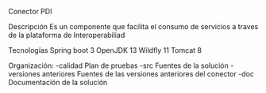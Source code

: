 Conector PDI

Descripción
Es un componente que facilita el consumo de servicios a traves de la plataforma de Interoperabiliad

Tecnologías
Spring boot 3
OpenJDK 13
Wildfly 11
Tomcat 8

Organización:
-calidad
Plan de pruebas 
-src
Fuentes de la solución
-versiones anteriores
Fuentes de las versiones anteriores del conector
-doc
Documentación de la solución
